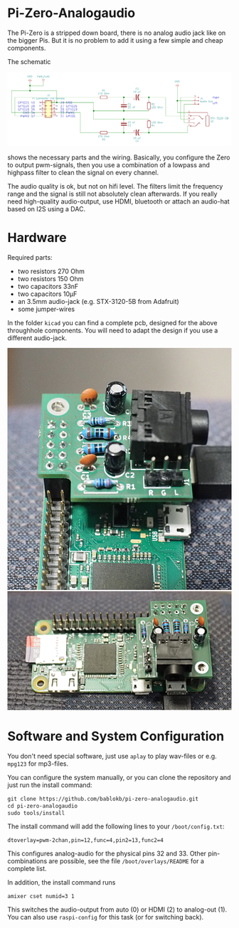Pi-Zero-Analogaudio
===================

The Pi-Zero is a stripped down board, there is no analog audio jack
like on the bigger Pis. But it is no problem to add it using a few
simple and cheap components.

The schematic

![](schematic.png)

shows the necessary parts and the wiring. Basically, you configure the
Zero to output pwm-signals, then you use a combination of a lowpass
and highpass filter to clean the signal on every channel.

The audio quality is ok, but not on hifi level. The filters limit the
frequency range and the signal is still not absolutely clean afterwards.
If you really need high-quality audio-output, use HDMI, bluetooth or
attach an audio-hat based on I2S using a DAC.


Hardware
========

Required parts:

  - two resistors 270 Ohm
  - two resistors 150 Ohm
  - two capacitors 33nF
  - two capacitors 10µF
  - an 3.5mm audio-jack (e.g. STX-3120-5B from Adafruit)
  - some jumper-wires

In the folder `kicad` you can find a complete pcb, designed for the above
throughhole components. You will need to adapt the design if you use a
different audio-jack.

![](pcb1.jpg)
![](pcb2.jpg)

Software and System Configuration
=================================

You don't need special software, just use `aplay` to play wav-files or
e.g. `mpg123` for mp3-files.

You can configure the system manually, or you can clone the repository
and just run the install command:

    git clone https://github.com/bablokb/pi-zero-analogaudio.git
    cd pi-zero-analogaudio
    sudo tools/install

The install command will add the following lines to your `/boot/config.txt`:

    dtoverlay=pwm-2chan,pin=12,func=4,pin2=13,func2=4

This configures analog-audio for the physical pins 32 and 33. Other
pin-combinations are possible, see the file `/boot/overlays/README` for
a complete list.

In addition, the install command runs

    amixer cset numid=3 1

This switches the audio-output from auto (0) or HDMI (2) to analog-out (1).
You can also use `raspi-config` for this task (or for switching back).
